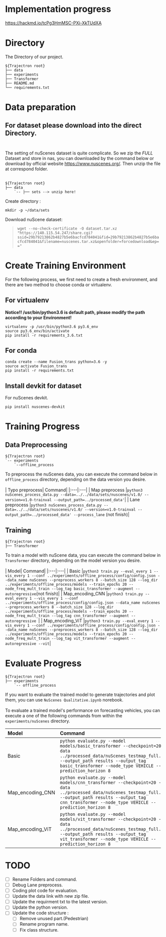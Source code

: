 # Implementation progress
https://hackmd.io/tcPg3HmMSC-PXi-XkTUdXA
# Directory
The Directory of our project.

    ${Trajectron root}
    ├── data
    ├── experiments
    ├── Transformer
    ├── README.md
    └── requirements.txt

# Data preparation

## For dataset please download into the direct Directory.<br></br>
The setting of nuScenes dataset is quite complicate. So we zip the *FULL* Dataset and store in nas, you can downloaded by the command below or download by official website https://www.nuscenes.org/. Then unzip the file at correspond folder.<br></br>

    ${Trajectron root}
    ├── data
        `-- ├── sets --> unzip here!
Create directory :

    mkdir -p ~/data/sets
    
Download nuScene dataset:

> ```wget --no-check-certificate -O dataset.tar.xz "https://140.115.54.247/share.cgi?ssid=29b79213862b4827b5e6bacfcd784041&fid=29b79213862b4827b5e6bacfcd784041&filename=nuscenes.tar.xz&openfolder=forcedownload&ep=="```
    
# Create Training Environment

For the following process, we first need to create a fresh environment, and there are two method to choose conda or virtualenv.

## For virtualenv
**Notice!! /usr/bin/python3.6 is default path, please modify the path according to your Environment!**

    virtualenv -p /usr/bin/python3.6 py3.6_env 
    source py3.6_env/bin/activate
    pip install -r requirements_3.6.txt
    
## For conda

    conda create --name Fusion_trans python=3.6 -y
    source activate Fusion_trans
    pip install -r requirements.txt
    
## Install devkit for dataset

For nuScenes devkit.
    
    pip install nuscenes-devkit

# Training Progress


## Data Preprocessing

    ${Trajectron root}
    `-- experiments
        `--offline_process
        
To preprocess the nuScenes data, you can execute the command below in `offline_process` directory, depending on the data version you desire.<br></br>
| Typo preprocess| Command|
|:---|:---|
| Map preprocess |```python3 nuScenes_process_data.py --data=../../data/sets/nuscenes/v1.0/ --version=v1.0-trainval --output_path=../processed_data'```|
| Lane preprocess |```python3 nuScenes_process_data.py --data=../../data/sets/nuscenes/v1.0/ --version=v1.0-trainval --output_path=../processed_data' --process_lane``` (not finish)|

## Training

    ${Trajectron root}
    ├── Transformer

To train a model with nuScene data, you can execute the command below in `Transformer` directory, depending on the model version you desire.<br></br>
| Model| Command|
|:---|:---|
| Basic |```python3 train.py --eval_every 1 --vis_every 1 --conf ../experiments/offline_process/config/config.json --data_name nuScenes --preprocess_workers 8 --batch_size 128 --log_dir ../experiments/offline_process/models --train_epochs 20 --node_freq_mult_train --log_tag basic_transformer --augment --autoregressive```(not finish)|
| Map_encoding_CNN |```python3 train.py --eval_every 1 --vis_every 1 --conf ../experiments/offline_process/config/config.json --data_name nuScenes --preprocess_workers 8 --batch_size 128 --log_dir ../experiments/offline_process/models --train_epochs 20 --node_freq_mult_train --log_tag cnn_transformer --augment --autoregressive ```|
| Map_encoding_ViT |```python3 train.py --eval_every 1 --vis_every 1 --conf ../experiments/offline_process/config/config.json --data_name nuScenes --preprocess_workers 8 --batch_size 128 --log_dir ../experiments/offline_process/models --train_epochs 20 --node_freq_mult_train --log_tag vit_transformer --augment --autoregressive --vit```|

# Evaluate Progress
    
    ${Trajectron root}
    ├── experiments
        `-- offline_process
        
If you want to evaluate the trained model to generate trajectories and plot them, you can use `NuScenes Qualitative.ipynb` norebook.<br></br>
To evaluate a trained model's performance on forecasting vehicles, you can execute a one of the following commands from within the `experiments/nuScenes` directory.
    
| Model| Command|
|:---|:---|
| Basic |```python evaluate.py --model models/basic_transformer --checkpoint=20 --data ../processed_data/nuScenes_testmap_full.pkl --output_path results --output_tag basic_transformer --node_type VEHICLE --prediction_horizon 8```|
| Map_encoding_CNN |```python evaluate.py --model models/cnn_transformer --checkpoint=20 --data ../processed_data/nuScenes_testmap_full.pkl --output_path results --output_tag cnn_transformer --node_type VEHICLE --prediction_horizon 8```|
| Map_encoding_ViT |```python evaluate.py --model models/vit_transformer --checkpoint=20 --data ../processed_data/nuScenes_testmap_full.pkl --output_path results --output_tag vit_transformer --node_type VEHICLE --prediction_horizon 8```|

# TODO
- [ ] Rename Folders and command.
- [ ] Debug Lane preprocess.
- [ ] Coding plot code for evaluation.
- [ ] Update the data link with new zip file.
- [ ] Update the requirment txt to the latest version.
- [ ] Update the python version.
- [ ] Update the code structure : 
    - [ ] Remove unused part.(Pedestrian)
    - [ ] Rename program name.
    - [ ] Fix class structure.

